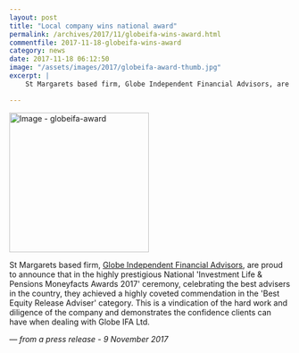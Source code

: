 ```yaml
---
layout: post
title: "Local company wins national award"
permalink: /archives/2017/11/globeifa-wins-award.html
commentfile: 2017-11-18-globeifa-wins-award
category: news
date: 2017-11-18 06:12:50
image: "/assets/images/2017/globeifa-award-thumb.jpg"
excerpt: |
    St Margarets based firm, Globe Independent Financial Advisors, are proud to announce they received an award in the highly prestigious National 'Investment Life & Pensions Moneyfacts Awards 2017'.

---
```


<a href="/assets/images/2017/globeifa-award.jpg" title="Click for a larger image"><img src="/assets/images/2017/globeifa-award-thumb.jpg" width="250" alt="Image - globeifa-award"  class="photo right"/></a>

St Margarets based firm, [Globe Independent Financial Advisors](http://www.globeifa.co.uk"), are proud to announce that in the highly prestigious National 'Investment Life & Pensions Moneyfacts Awards 2017' ceremony, celebrating the best advisers in the country, they achieved a highly coveted commendation in the 'Best Equity Release Adviser' category. This is a vindication of the hard work and diligence of the company and demonstrates the confidence clients can have when dealing with Globe IFA Ltd.

<cite>— from a press release - 9 November 2017</cite>

